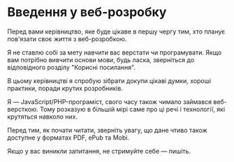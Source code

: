 Введення у веб-розробку
=======

Перед вами керівництво, яке буде цікаве в першу чергу тим, хто планує пов'язати своє життя з веб-розробкою.

Я не cтавлю собі за мету навчити вас верстати чи програмувати. Якщо вам потрібно вивчити основи мови, будь ласка, зверніться до відповідного розділу "Корисні посилання".

В цьому керівництві я спробую зібрати докупи цікаві думки, хороші практики, поради крутих розробників.

Я — JavaScript/PHP-програміст, свого часу також чимало займався веб-версткою. Тому розказую в більшій мірі саме про ці речі і технології, які крутяться навколо них.

Перед тим, як почати читати, зверніть увагу, що дане чтиво також доступне у форматах PDF, ePub та Mobi.                  

Якщо у вас виникли запитання, не стримуйте себе — пишіть.
